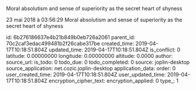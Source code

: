 Moral absolutism and sense of superiority as the secret heart of shyness

23 mai 2018 à 03:56:29
Moral absolutism and sense of superiority as the secret heart of shyness


id: 6b276186637e4b21b849b0eb726a2061
parent_id: 70c2caf3edac499481b2f26cabe317be
created_time: 2019-04-17T10:18:51.804Z
updated_time: 2019-04-17T10:18:51.804Z
is_conflict: 0
latitude: 0.00000000
longitude: 0.00000000
altitude: 0.0000
author: 
source_url: 
is_todo: 0
todo_due: 0
todo_completed: 0
source: joplin-desktop
source_application: net.cozic.joplin-desktop
application_data: 
order: 0
user_created_time: 2019-04-17T10:18:51.804Z
user_updated_time: 2019-04-17T10:18:51.804Z
encryption_cipher_text: 
encryption_applied: 0
type_: 1
